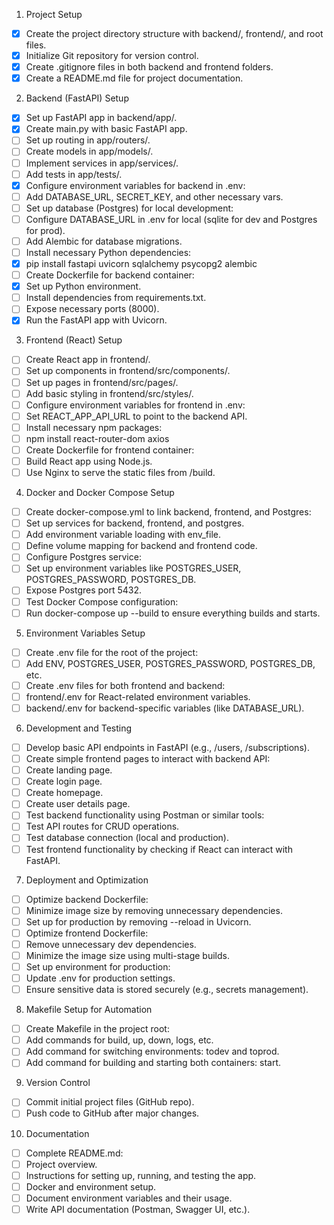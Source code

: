 1. Project Setup
- [x] Create the project directory structure with backend/, frontend/, and root files.
- [x] Initialize Git repository for version control.
- [x] Create .gitignore files in both backend and frontend folders.
- [x] Create a README.md file for project documentation.

2. Backend (FastAPI) Setup
- [x] Set up FastAPI app in backend/app/.
- [x] Create main.py with basic FastAPI app.
- [ ] Set up routing in app/routers/.
- [ ] Create models in app/models/.
- [ ] Implement services in app/services/.
- [ ] Add tests in app/tests/.
- [x] Configure environment variables for backend in .env:
- [ ] Add DATABASE_URL, SECRET_KEY, and other necessary vars.
- [ ] Set up database (Postgres) for local development:
- [ ] Configure DATABASE_URL in .env for local (sqlite for dev and Postgres for prod).
- [ ] Add Alembic for database migrations.
- [ ] Install necessary Python dependencies:
- [x] pip install fastapi uvicorn sqlalchemy psycopg2 alembic
- [ ] Create Dockerfile for backend container:
- [x] Set up Python environment.
- [ ] Install dependencies from requirements.txt.
- [ ] Expose necessary ports (8000).
- [x] Run the FastAPI app with Uvicorn.
3. Frontend (React) Setup
- [ ] Create React app in frontend/.
- [ ] Set up components in frontend/src/components/.
- [ ] Set up pages in frontend/src/pages/.
- [ ] Add basic styling in frontend/src/styles/.
- [ ] Configure environment variables for frontend in .env:
- [ ] Set REACT_APP_API_URL to point to the backend API.
- [ ] Install necessary npm packages:
- [ ] npm install react-router-dom axios
- [ ] Create Dockerfile for frontend container:
- [ ] Build React app using Node.js.
- [ ] Use Nginx to serve the static files from /build.
4. Docker and Docker Compose Setup
- [ ] Create docker-compose.yml to link backend, frontend, and Postgres:
- [ ] Set up services for backend, frontend, and postgres.
- [ ] Add environment variable loading with env_file.
- [ ] Define volume mapping for backend and frontend code.
- [ ] Configure Postgres service:
- [ ] Set up environment variables like POSTGRES_USER, POSTGRES_PASSWORD, POSTGRES_DB.
- [ ] Expose Postgres port 5432.
- [ ] Test Docker Compose configuration:
- [ ] Run docker-compose up --build to ensure everything builds and starts.
5. Environment Variables Setup
- [ ] Create .env file for the root of the project:
- [ ] Add ENV, POSTGRES_USER, POSTGRES_PASSWORD, POSTGRES_DB, etc.
- [ ] Create .env files for both frontend and backend:
- [ ] frontend/.env for React-related environment variables.
- [ ] backend/.env for backend-specific variables (like DATABASE_URL).
6. Development and Testing
- [ ] Develop basic API endpoints in FastAPI (e.g., /users, /subscriptions).
- [ ] Create simple frontend pages to interact with backend API:
- [ ] Create landing page.
- [ ] Create login page.
- [ ] Create homepage.
- [ ] Create user details page.
- [ ] Test backend functionality using Postman or similar tools:
- [ ] Test API routes for CRUD operations.
- [ ] Test database connection (local and production).
- [ ] Test frontend functionality by checking if React can interact with FastAPI.
7. Deployment and Optimization
- [ ] Optimize backend Dockerfile:
- [ ] Minimize image size by removing unnecessary dependencies.
- [ ] Set up for production by removing --reload in Uvicorn.
- [ ] Optimize frontend Dockerfile:
- [ ] Remove unnecessary dev dependencies.
- [ ] Minimize the image size using multi-stage builds.
- [ ] Set up environment for production:
- [ ] Update .env for production settings.
- [ ] Ensure sensitive data is stored securely (e.g., secrets management).
8. Makefile Setup for Automation
- [ ] Create Makefile in the project root:
- [ ] Add commands for build, up, down, logs, etc.
- [ ] Add command for switching environments: todev and toprod.
- [ ] Add command for building and starting both containers: start.
9. Version Control
- [ ] Commit initial project files (GitHub repo).
- [ ] Push code to GitHub after major changes.
10. Documentation
- [ ] Complete README.md:
- [ ] Project overview.
- [ ] Instructions for setting up, running, and testing the app.
- [ ] Docker and environment setup.
- [ ] Document environment variables and their usage.
- [ ] Write API documentation (Postman, Swagger UI, etc.).
